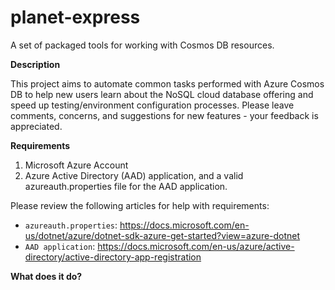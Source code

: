 # planet-express
A set of packaged tools for working with Cosmos DB resources.

**Description**

This project aims to automate common tasks performed with Azure Cosmos DB to help new users learn about the NoSQL cloud database offering and speed up testing/environment configuration processes. Please leave comments, concerns, and suggestions for new features - your feedback is appreciated.

**Requirements**
1. Microsoft Azure Account
2. Azure Active Directory (AAD) application, and a valid azureauth.properties file for the AAD application. 

Please review the following articles for help with requirements:
- `azureauth.properties`: https://docs.microsoft.com/en-us/dotnet/azure/dotnet-sdk-azure-get-started?view=azure-dotnet
- `AAD application`: https://docs.microsoft.com/en-us/azure/active-directory/active-directory-app-registration

**What does it do?**
